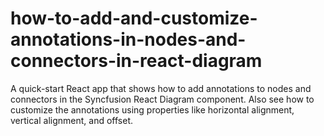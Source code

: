 # how-to-add-and-customize-annotations-in-nodes-and-connectors-in-react-diagram
A quick-start React app that shows how to add annotations to nodes and connectors in the Syncfusion React Diagram component. Also see how to customize the annotations using properties like horizontal alignment, vertical alignment, and offset.
